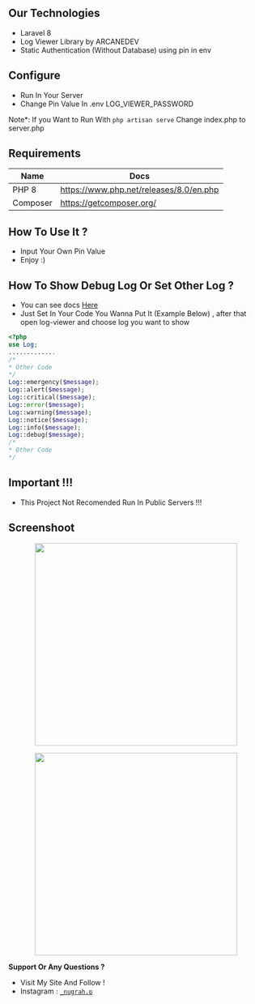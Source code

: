 
## Our Technologies
- Laravel 8
- Log Viewer Library by ARCANEDEV 
- Static Authentication (Without Database) using pin in env 

## Configure 
- Run In Your Server
- Change Pin Value In .env LOG_VIEWER_PASSWORD 

Note*: If you Want to Run With ```php artisan serve``` Change index.php to server.php

## Requirements

| Name | Docs |
| ------ | ------ |
| PHP 8 | https://www.php.net/releases/8.0/en.php |
| Composer | https://getcomposer.org/ |

## How To Use It ?
- Input Your Own Pin Value
- Enjoy :)

## How To Show Debug Log Or Set Other Log ?
- You can see docs <a href="https://laravel.com/docs/5.4/errors">Here</a>
- Just Set In Your Code You Wanna Put It (Example Below) , after that open log-viewer and choose log you want to show
````php
<?php
use Log;
.............
/*
* Other Code
*/
Log::emergency($message);
Log::alert($message);
Log::critical($message);
Log::error($message);
Log::warning($message);
Log::notice($message);
Log::info($message);
Log::debug($message);
/*
* Other Code
*/
````

## Important !!!
- This Project Not Recomended Run In Public Servers !!!

## Screenshoot
<p align="center"><img src="https://raw.githubusercontent.com/DwiyanTech/log-management/main/screenshoot/ss_1.png" width="400"></p>
<p align="center"><img src="https://raw.githubusercontent.com/DwiyanTech/log-management/main/screenshoot/ss_2.png" width="400"></p>

**Support Or Any Questions ?**
- Visit My Site And Follow !
- Instagram : <a href="https://instagram.com/_nugrah.p" target="_blank">`_nugrah.p`</a>